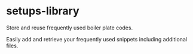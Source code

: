 # setups-library
Store and reuse frequently used boiler plate codes.

Easily add and retrieve your frequently used snippets including additional files.

